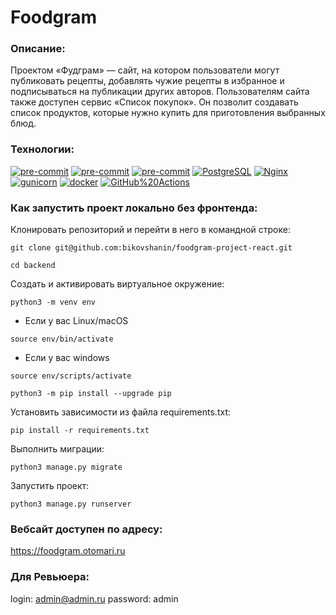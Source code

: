 # Foodgram


### Описание:

Проектом «Фудграм» — сайт, на котором пользователи
могут публиковать рецепты, добавлять чужие рецепты в избранное и подписываться
на публикации других авторов. Пользователям сайта также доступен сервис
«Список покупок». Он позволит создавать список продуктов, которые нужно купить
для приготовления выбранных блюд.

### Технологии:

[![pre-commit](https://img.shields.io/badge/Python-3.11-3776AB?logo=python&logoColor=white)](https://www.python.org/downloads/release/python-3111/)
[![pre-commit](https://img.shields.io/badge/Django-3.2-092E20?logo=django&logoColor=white)](https://docs.djangoproject.com/en/4.2/releases/3.2/)
[![pre-commit](https://img.shields.io/badge/Django_REST_framework-3.12-800000?logo=djangorestramework&logoColor=white)](https://www.django-rest-framework.org/community/3.12-announcement/)
[![PostgreSQL](https://img.shields.io/badge/-PostgreSQL-464646?style=flat-square&logo=PostgreSQL)](https://www.postgresql.org/)
[![Nginx](https://img.shields.io/badge/-NGINX-464646?style=flat-square&logo=NGINX)](https://nginx.org/ru/)
[![gunicorn](https://img.shields.io/badge/-gunicorn-464646?style=flat-square&logo=gunicorn)](https://gunicorn.org/)
[![docker](https://img.shields.io/badge/-Docker-464646?style=flat-square&logo=docker)](https://www.docker.com/)
[![GitHub%20Actions](https://img.shields.io/badge/-GitHub%20Actions-464646?style=flat-square&logo=GitHub%20actions)](https://github.com/features/actions)

### Как запустить проект локально без фронтенда:

Клонировать репозиторий и перейти в него в командной строке:

```
git clone git@github.com:bikovshanin/foodgram-project-react.git
```

```
cd backend
```

Cоздать и активировать виртуальное окружение:

```
python3 -m venv env
```

* Если у вас Linux/macOS

```
source env/bin/activate
```

* Если у вас windows

```
source env/scripts/activate
```

```
python3 -m pip install --upgrade pip
```

Установить зависимости из файла requirements.txt:

```
pip install -r requirements.txt
```

Выполнить миграции:

```
python3 manage.py migrate
```

Запустить проект:

```
python3 manage.py runserver
```

### Вебсайт доступен по адресу:

https://foodgram.otomari.ru

### Для Ревьюера:

login: admin@admin.ru
password: admin
